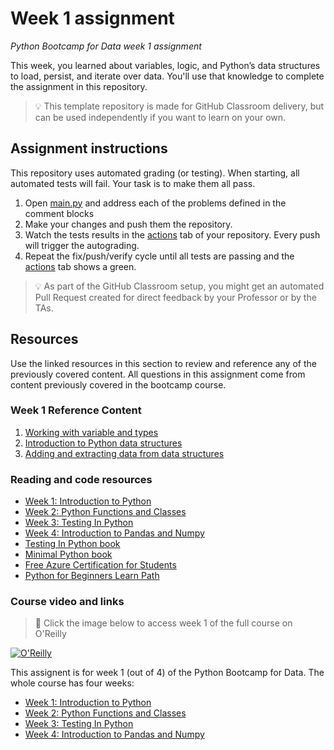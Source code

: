 # Week 1 assignment 

_Python Bootcamp for Data week 1 assignment_

This week, you learned about variables, logic, and Python’s data structures to load, persist, and iterate over data. You'll use that knowledge to complete the assignment in this repository.

> 💡 This template repository is made for GitHub Classroom delivery, but can be used independently if you want to learn on your own.

## Assignment instructions

This repository uses automated grading (or testing). When starting, all automated tests will fail. Your task is to make them all pass.

1. Open [main.py](./main.py) and address each of the problems defined in the comment blocks
1. Make your changes and push them the repository. 
1. Watch the tests results in the [actions](/../../actions) tab of your repository. Every push will trigger the autograding.
1. Repeat the fix/push/verify cycle until all tests are passing and the [actions](/../../actions) tab shows a green.

> 💡 As part of the GitHub Classroom setup, you might get an automated Pull Request created for direct feedback by your Professor or by the TAs.


## Resources

Use the linked resources in this section to review and reference any of the previously covered content. All questions in this assignment come from content previously covered in the bootcamp course.

### Week 1 Reference Content

1. [Working with variable and types](https://github.com/alfredodeza/introduction-to-python/tree/main/notebooks/lesson1)
1. [Introduction to Python data structures](https://github.com/alfredodeza/introduction-to-python/tree/main/notebooks/lesson2)
1. [Adding and extracting data from data structures](https://github.com/alfredodeza/introduction-to-python/tree/main/notebooks/lesson1)


### Reading and code resources

- [Week 1: Introduction to Python](https://github.com/alfredodeza/introduction-to-python)
- [Week 2: Python Functions and Classes](https://github.com/alfredodeza/python-functions-and-classes)
- [Week 3: Testing In Python](https://github.com/alfredodeza/python-testing/)
- [Week 4: Introduction to Pandas and Numpy](https://github.com/alfredodeza/pandas-and-numpy)
- [Testing In Python book](https://learning.oreilly.com/library/view/testing-in-python/97986PAIML/)
- [Minimal Python book](https://www.amazon.com/Minimal-Python-efficient-programmer-onemillion2021-ebook/dp/B0855NSRR7)
- [Free Azure Certification for Students](https://docs.microsoft.com/learn/certifications/student-training-and-certification?WT.mc_id=academic-0000-alfredodeza)
- [Python for Beginners Learn Path](https://docs.microsoft.com/learn/paths/beginner-python/?WT.mc_id=academic-0000-alfredodeza)

### Course video and links

> 🎥 Click the image below to access week 1 of the full course on O'Reilly

[![O'Reilly](https://learning.oreilly.com/covers/urn:orm:video:50146VIDEOPAIML/400w/)](https://learning.oreilly.com/videos/python-bootcamp-for/50146VIDEOPAIML/50146VIDEOPAIML-c1_s2/ "Introduction to Python")

This assignent is for week 1 (out of 4) of the Python Bootcamp for Data. The whole course has four weeks:

- [Week 1: Introduction to Python](https://github.com/alfredodeza/introduction-to-python)
- [Week 2: Python Functions and Classes](https://github.com/alfredodeza/python-functions-and-classes)
- [Week 3: Testing In Python](https://github.com/alfredodeza/python-testing/)
- [Week 4: Introduction to Pandas and Numpy](https://github.com/alfredodeza/pandas-and-numpy)
